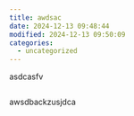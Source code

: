 ```yaml
---
title: awdsac
date: 2024-12-13 09:48:44
modified: 2024-12-13 09:50:09
categories:
  - uncategorized
---
```



<!-- wp:paragraph -->
<p>asdcasfv</p>
<!-- /wp:paragraph -->

<!-- wp:image {"id":17,"sizeSlug":"large","linkDestination":"none"} -->
<figure class="wp-block-image size-large"><img src="http://learn.local/wp-content/uploads/2024/12/2024-12-11_11-03-58-1024x141.png" alt="" class="wp-image-17"/></figure>
<!-- /wp:image -->

<!-- wp:paragraph -->
<p>awsdbackzusjdca</p>
<!-- /wp:paragraph -->